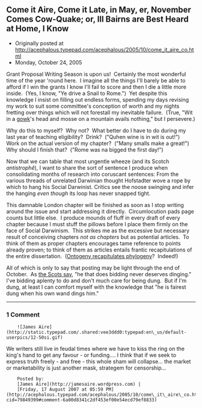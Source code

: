 ## Come it Aire, Come it Late, in May, er, November Comes Cow-Quake; or, Ill Bairns are Best Heard at Home, I Know

 * Originally posted at http://acephalous.typepad.com/acephalous/2005/10/come_it_aire_co.html
 * Monday, October 24, 2005



Grant Proposal Writing Season is upon us!  Certainly the most wonderful time of the year 'round here.  I imagine all the things I'll barely be able to afford if I win the grants I know I'll fail to score and then I die a little more inside.  (Yes, I know, "Ye drive a Snail to Rome.")  Yet despite this knowledge I insist on filling out endless forms, spending my days revising my work to suit some committee's conception of worth and my nights fretting over things which will not forestall my inevitable failure.  (True, "Wit in a [gowk](http://www.dsl.ac.uk/dsl/getent4.php?plen=3805&startset=20434794&query=Gowk&fhit=gowk&dregion=form&dtext=dost#fhit)'s head and mosse on a mountain avails nothing," but I persevere.)

Why do this to myself?  Why not?  What better do I have to do during my last year of teaching eligibility?  Drink?  ("Quhen wine is in wit is out!")  Work on the actual version of my chapter?  ("Many smalls make a great!")  Why should I finish that?  ("Rome was na bigged the first day!")  

Now that we can table that most ungentle wheeze (and its Scotch _antistrophê_), I want to share the sort of sentence I produce when consolidating months of research into coruscant sentences:
From the various threads of unrelated Darwinian
thought Hofstadter wove a rope by which to hang his Social Darwinist. Critics see the noose swinging and infer the
hanging _even though_ its loop has never snapped tight.

This damnable London chapter will be finished as soon as I stop writing around the issue and start addressing it directly.  Circumlocution pads page counts but little else.  I produce mounds of fluff in every draft of every chapter because I must stuff the pillows before I place them firmly on the face of Social Darwinism.  This strikes me as the excessive but necessary result of conceiving chapters _not as chapters_ but as potential articles.  To think of them as proper chapters encourages tame reference to points already proven; to think of them as articles entails frantic recapitulations of the entire dissertation.  ([Ontogeny recapitulates phylogeny](http://en.wikipedia.org/wiki/Recapitulation\_theory)?  Indeed!)  

All of which is only to say that posting may be light through the end of October.  As [the Scots say](http://www.gutenberg.org/dirs/etext04/scprv10.txt), "he that does bidding never deserves dinging."  I've bidding aplenty to do and don't much care for being dung.  But if I'm dung, at least I can comfort myself with the knowledge that "he is fairest dung when his own wand dings him."

		

* * *

### 1 Comment 

		

                
[]()

	

		![James Aire](http://static.typepad.com/.shared:vee3ddd0:typepad:en\_us/default-userpics/12-50si.gif)
	

	

		

We writers still live in feudal times where we have to kiss the ring on the king's hand to get any favour - or funding.... I think that if we seek to express truth freely - and free - this whole sham will collapse... the market or marketability is just another mask, strategem for censorship... 

	

		Posted by:
		[James Aire](http://jamesaire.wordpress.com) |
		[Friday, 17 August 2007 at 05:59 PM](http://acephalous.typepad.com/acephalous/2005/10/come\_it\_aire\_co.html?cid=79849399#comment-6a00d8341c2df453ef00e54ecd79ef8833)

		

        
